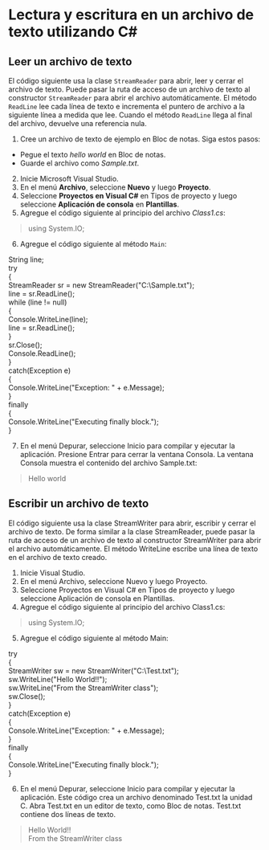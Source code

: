 # Lectura y escritura en un archivo de texto utilizando C#

## Leer un archivo de texto

El código siguiente usa la clase `StreamReader` para abrir, leer y cerrar el archivo de texto. Puede pasar la ruta de acceso de un archivo de texto al constructor `StreamReader` para abrir el archivo automáticamente. El método `ReadLine` lee cada línea de texto e incrementa el puntero de archivo a la siguiente línea a medida que lee. Cuando el método `ReadLine` llega al final del archivo, devuelve una referencia nula.
1. Cree un archivo de texto de ejemplo en Bloc de notas. Siga estos pasos:
  - Pegue el texto *hello world* en Bloc de notas.
  - Guarde el archivo como *Sample.txt*.
2. Inicie Microsoft Visual Studio.
3. En el menú **Archivo**, seleccione **Nuevo** y luego **Proyecto**.
4. Seleccione **Proyectos en Visual C#** en Tipos de proyecto y luego seleccione **Aplicación de consola** en **Plantillas**.
5. Agregue el código siguiente al principio del archivo *Class1.cs*:
> using System.IO;
6. Agregue el código siguiente al método `Main`:  

String line;  
try  
{  
    StreamReader sr = new StreamReader("C:\\Sample.txt");  
    line = sr.ReadLine();  
    while (line != null)  
    {  
        Console.WriteLine(line);  
        line = sr.ReadLine();  
    }  
    sr.Close();  
    Console.ReadLine();  
}  
catch(Exception e)  
{  
    Console.WriteLine("Exception: " + e.Message);  
}  
finally  
{  
    Console.WriteLine("Executing finally block.");  
}  

7. En el menú Depurar, seleccione Inicio para compilar y ejecutar la aplicación. Presione Entrar para cerrar la ventana Consola. 
La ventana Consola muestra el contenido del archivo Sample.txt:
> Hello world


## Escribir un archivo de texto

El código siguiente usa la clase StreamWriter para abrir, escribir y cerrar el archivo de texto. De forma similar a la clase StreamReader, puede pasar la ruta de acceso 
de un archivo de texto al constructor StreamWriter para abrir el archivo automáticamente. El método WriteLine escribe una línea de texto en el archivo de texto creado.

1. Inicie Visual Studio.
2. En el menú Archivo, seleccione Nuevo y luego Proyecto.
3. Seleccione Proyectos en Visual C# en Tipos de proyecto y luego seleccione Aplicación de consola en Plantillas.
4. Agregue el código siguiente al principio del archivo Class1.cs:
> using System.IO;
5. Agregue el código siguiente al método Main:  

try  
{  
    StreamWriter sw = new StreamWriter("C:\\Test.txt");  
    sw.WriteLine("Hello World!!");  
    sw.WriteLine("From the StreamWriter class");  
    sw.Close();  
}  
catch(Exception e)  
{  
    Console.WriteLine("Exception: " + e.Message);  
}  
finally  
{  
    Console.WriteLine("Executing finally block.");  
}  

6. En el menú Depurar, seleccione Inicio para compilar y ejecutar la aplicación. Este código crea un archivo denominado Test.txt la unidad C. Abra Test.txt en un editor de texto, como Bloc de notas. Test.txt contiene dos líneas de texto.
> Hello World!!  
> From the StreamWriter class
